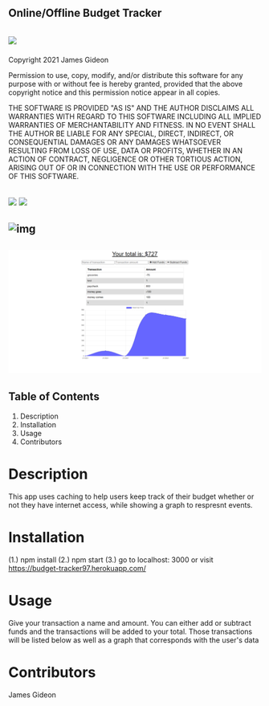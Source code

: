 
## Online/Offline Budget Tracker
## ![](https://img.shields.io/badge/License-ISC-green)
Copyright 2021 James Gideon

Permission to use, copy, modify, and/or distribute this software for any purpose with or without fee is hereby granted, provided that the above copyright notice and this permission notice appear in all copies.

THE SOFTWARE IS PROVIDED "AS IS" AND THE AUTHOR DISCLAIMS ALL WARRANTIES WITH REGARD TO THIS SOFTWARE INCLUDING ALL IMPLIED WARRANTIES OF MERCHANTABILITY AND FITNESS. IN NO EVENT SHALL THE AUTHOR BE LIABLE FOR ANY SPECIAL, DIRECT, INDIRECT, OR CONSEQUENTIAL DAMAGES OR ANY DAMAGES WHATSOEVER RESULTING FROM LOSS OF USE, DATA OR PROFITS, WHETHER IN AN ACTION OF CONTRACT, NEGLIGENCE OR OTHER TORTIOUS ACTION, ARISING OUT OF OR IN CONNECTION WITH THE USE OR PERFORMANCE OF THIS SOFTWARE.
## ![](https://img.shields.io/badge/Github-Jamgid-orange) ![](https://img.shields.io/badge/Email-Jamgid@yahoo.com-blue)
## ![img](https://avatars.githubusercontent.com/u/69053531?size=250)
## ![img](https://github.com/Jamgid/Online-Offline-Budget-Tracker/blob/main/assets/images/budget-tracker.png?raw=true)
## Table of Contents
1. Description
2. Installation
3. Usage
4. Contributors
# Description
This app uses caching to help users keep track of their budget whether or not they have internet access, while showing a graph to respresnt events.
# Installation
(1.) npm install  (2.) npm start  (3.) go to localhost: 3000 or visit https://budget-tracker97.herokuapp.com/
# Usage
Give your transaction a name and amount. You can either add or subtract funds and the transactions will be added to your total. Those transactions will be listed below as well as a graph that corresponds with the user's data
# Contributors
James Gideon
